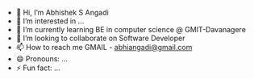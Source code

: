 - 👋 Hi, I’m Abhishek S Angadi
- 👀 I’m interested in ...
- 🌱 I’m currently learning BE in computer science @ GMIT-Davanagere
- 💞️ I’m looking to collaborate on Software Developer
- 📫 How to reach me GMAIL - abhiangadi@gmail.com
- 😄 Pronouns: ...
- ⚡ Fun fact: ...

<!---
ABHISHEK-ANGADI/ABHISHEK-ANGADI is a ✨ special ✨ repository because its `README.md` (this file) appears on your GitHub profile.
You can click the Preview link to take a look at your changes.
--->
